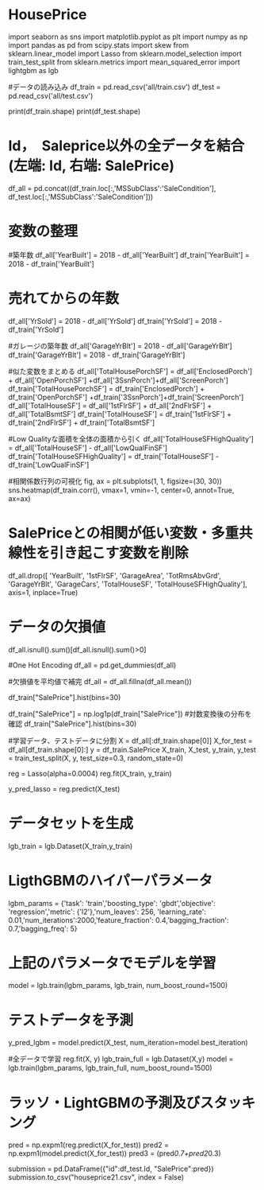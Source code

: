 # HousePrice

import seaborn as sns
import matplotlib.pyplot as plt
import numpy as np
import pandas as pd
from scipy.stats import skew
from sklearn.linear_model import Lasso
from sklearn.model_selection import train_test_split
from sklearn.metrics import mean_squared_error
import lightgbm as lgb

#データの読み込み
df_train = pd.read_csv('all/train.csv')
df_test = pd.read_csv('all/test.csv')

print(df_train.shape)
print(df_test.shape)

# Id，　Saleprice以外の全データを結合(左端: Id, 右端: SalePrice)
df_all = pd.concat((df_train.loc[:,'MSSubClass':'SaleCondition'], df_test.loc[:,'MSSubClass':'SaleCondition']))

# 変数の整理
#築年数
df_all['YearBuilt'] = 2018 - df_all['YearBuilt']
df_train['YearBuilt'] = 2018 - df_train['YearBuilt']

# 売れてからの年数
df_all['YrSold'] = 2018 - df_all['YrSold']
df_train['YrSold'] = 2018 - df_train['YrSold']

#ガレージの築年数
df_all['GarageYrBlt'] = 2018 - df_all['GarageYrBlt']
df_train['GarageYrBlt'] = 2018 - df_train['GarageYrBlt']

#似た変数をまとめる
df_all['TotalHousePorchSF'] = df_all['EnclosedPorch'] + df_all['OpenPorchSF'] +df_all['3SsnPorch']+df_all['ScreenPorch']
df_train['TotalHousePorchSF'] = df_train['EnclosedPorch'] + df_train['OpenPorchSF'] +df_train['3SsnPorch']+df_train['ScreenPorch']
df_all['TotalHouseSF'] = df_all['1stFlrSF'] + df_all['2ndFlrSF'] + df_all['TotalBsmtSF']
df_train['TotalHouseSF'] = df_train['1stFlrSF'] + df_train['2ndFlrSF'] + df_train['TotalBsmtSF']

#Low Qualityな面積を全体の面積から引く
df_all['TotalHouseSFHighQuality'] = df_all['TotalHouseSF'] - df_all['LowQualFinSF']
df_train['TotalHouseSFHighQuality'] = df_train['TotalHouseSF'] - df_train['LowQualFinSF']

#相関係数行列の可視化
fig, ax = plt.subplots(1, 1, figsize=(30, 30))
sns.heatmap(df_train.corr(), vmax=1, vmin=-1, center=0, annot=True, ax=ax)

# SalePriceとの相関が低い変数・多重共線性を引き起こす変数を削除
df_all.drop([ 'YearBuilt', '1stFlrSF', 'GarageArea', 'TotRmsAbvGrd', 'GarageYrBlt', 'GarageCars', 'TotalHouseSF', 'TotalHouseSFHighQuality'], axis=1, inplace=True)

# データの欠損値
df_all.isnull().sum()[df_all.isnull().sum()>0]

#One Hot Encoding
df_all = pd.get_dummies(df_all)

#欠損値を平均値で補完
df_all = df_all.fillna(df_all.mean())

df_train["SalePrice"].hist(bins=30)

df_train["SalePrice"] = np.log1p(df_train["SalePrice"])
#対数変換後の分布を確認
df_train["SalePrice"].hist(bins=30)

#学習データ、テストデータに分割
X = df_all[:df_train.shape[0]]
X_for_test = df_all[df_train.shape[0]:]
y = df_train.SalePrice
X_train, X_test, y_train, y_test = train_test_split(X, y, test_size=0.3, random_state=0)

reg = Lasso(alpha=0.0004)
reg.fit(X_train, y_train)

y_pred_lasso = reg.predict(X_test)

# データセットを生成
lgb_train = lgb.Dataset(X_train,y_train)

# LigthGBMのハイパーパラメータ
lgbm_params = {'task': 'train','boosting_type': 'gbdt','objective': 'regression','metric': {'l2'},'num_leaves': 256,
'learning_rate': 0.01,'num_iterations':2000,'feature_fraction': 0.4,'bagging_fraction': 0.7,'bagging_freq': 5}

# 上記のパラメータでモデルを学習
model = lgb.train(lgbm_params, lgb_train, num_boost_round=1500)

# テストデータを予測
y_pred_lgbm = model.predict(X_test, num_iteration=model.best_iteration)

#全データで学習
reg.fit(X, y)
lgb_train_full = lgb.Dataset(X,y)
model = lgb.train(lgbm_params, lgb_train_full, num_boost_round=1500)

# ラッソ・LightGBMの予測及びスタッキング
pred = np.expm1(reg.predict(X_for_test))
pred2 = np.expm1(model.predict(X_for_test))
pred3 = (pred*0.7+pred2*0.3)

submission = pd.DataFrame({"id":df_test.Id, "SalePrice":pred})
submission.to_csv("houseprice21.csv", index = False)

